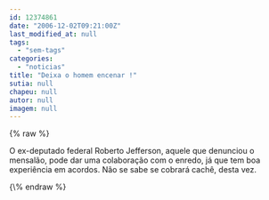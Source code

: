 ```yaml
---
id: 12374861
date: "2006-12-02T09:21:00Z"
last_modified_at: null
tags:
  - "sem-tags"
categories:
  - "noticias"
title: "Deixa o homem encenar !"
sutia: null
chapeu: null
autor: null
imagem: null
---
```

{\% raw %}
<p>O ex-deputado federal Roberto Jefferson, aquele que denunciou o mensalão, pode dar uma colaboração com o enredo, já que tem boa experiência em acordos. Não se sabe se cobrará cachê, desta vez. </p>
{\% endraw %}